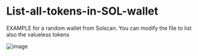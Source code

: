 # List-all-tokens-in-SOL-wallet

EXAMPLE for a random wallet from Solscan. You can modify the file to list also the valueless tokens

![image](https://github.com/user-attachments/assets/5ec5e363-649a-46d6-8b1a-fb8fed5d90df)




